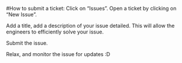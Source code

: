 #How to submit a ticket:
Click on “Issues”.
Open a ticket by clicking on “New Issue”.

Add a title, add a description of your issue detailed. This will allow the engineers to efficiently solve your issue.

Submit the issue.

Relax, and monitor the issue for updates :D
